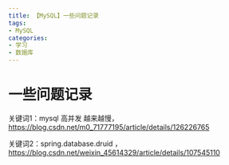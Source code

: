 ```yaml
---
title: 【MySQL】一些问题记录
tags:
- MySQL
categories:
- 学习
- 数据库
---
```

# 一些问题记录

关键词1：mysql 高并发 越来越慢，https://blog.csdn.net/m0_71777195/article/details/126226765

关键词2：spring.database.druid ，https://blog.csdn.net/weixin_45614329/article/details/107545110